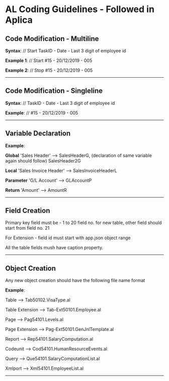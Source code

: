 # AL Coding Guidelines - Followed in Aplica

## Code Modification - Multiline
**Syntax**: // Start TaskID - Date - Last 3 digit of employee id

**Example 1**: // Start #15 - 20/12/2019 - 005

**Example 2**: // Stop #15 - 20/12/2019 - 005

---

## Code Modification - Singleline
**Syntax**: // TaskID - Date - Last 3 digit of employee id

**Example**: // #15 - 20/12/2019 - 005

---

## Variable Declaration
**Example**: 

**Global** 'Sales Header' --> SalesHeaderG, (declaration of same variable again should follow) SalesHeader2G

**Local**  'Sales Invoice Header' --> SalesInvoiceHeaderL

**Parameter** 'G/L Account' --> GLAccountP

**Return** 'Amount' --> AmountR

---

## Field Creation

Primary key field must be - 1 to 20 field no. for new table, other field should start from field no. 21

For Extension - field id must start with app.json object range 

All the table fields mush have caption property.

---

## Object Creation
Any new object creation should have the following file name format

**Example**:

Table           --> Tab50102.VisaType.al

Table Extension --> Tab-Ext50101.Employee.al

Page            --> Pag54101.Levels.al

Page Extension  --> Pag-Ext50101.GenJnlTemplate.al

Report          --> Rep54101.SalaryComputation.al

Codeunit        --> Cod54101.HumanResourceEvents.al

Query           --> Que54101.SalaryComputationList.al

Xmlport         --> Xml54101.EmployeeList.al

---
